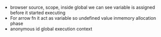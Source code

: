- browser source, scope, inside global we can see variable is assigned before it started executing
- For arrow fn it act as variable so undefined value inmemory allocation phase
- anonymous id global execution context

